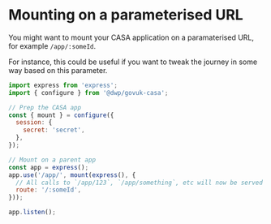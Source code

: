 # Mounting on a parameterised URL

You might want to mount your CASA application on a paramaterised URL, for example `/app/:someId`.

For instance, this could be useful if you want to tweak the journey in some way based on this parameter.

```javascript
import express from 'express';
import { configure } from '@dwp/govuk-casa';

// Prep the CASA app
const { mount } = configure({
  session: {
    secret: 'secret',
  },
});

// Mount on a parent app
const app = express();
app.use('/app/', mount(express(), {
  // All calls to `/app/123`, `/app/something`, etc will now be served by the CASA app
  route: '/:someId',
}));

app.listen();
```
